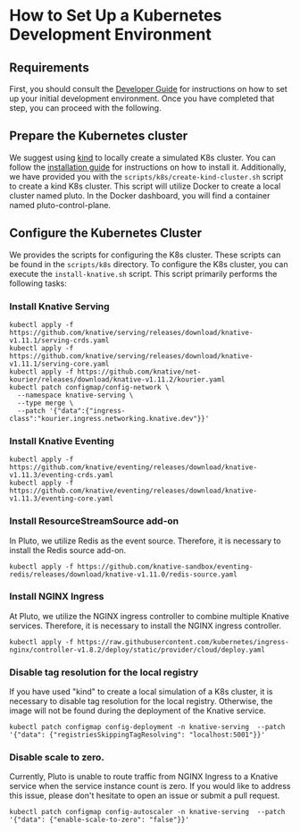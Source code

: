 # How to Set Up a Kubernetes Development Environment

## Requirements

First, you should consult the [Developer Guide](./dev_guide.en.md) for instructions on how to set up your initial development environment. Once you have completed that step, you can proceed with the following.

## Prepare the Kubernetes cluster

We suggest using [kind](https://kind.sigs.k8s.io/) to locally create a simulated K8s cluster. You can follow the [installation guide](https://kind.sigs.k8s.io/docs/user/quick-start/#installation) for instructions on how to install it. Additionally, we have provided you with the `scripts/k8s/create-kind-cluster.sh` script to create a kind K8s cluster. This script will utilize Docker to create a local cluster named pluto. In the Docker dashboard, you will find a container named pluto-control-plane.

## Configure the Kubernetes Cluster

We provides the scripts for configuring the K8s cluster. These scripts can be found in the `scripts/k8s` directory. To configure the K8s cluster, you can execute the `install-knative.sh` script. This script primarily performs the following tasks:

### Install Knative Serving

```shell
kubectl apply -f https://github.com/knative/serving/releases/download/knative-v1.11.1/serving-crds.yaml
kubectl apply -f https://github.com/knative/serving/releases/download/knative-v1.11.1/serving-core.yaml
kubectl apply -f https://github.com/knative/net-kourier/releases/download/knative-v1.11.2/kourier.yaml
kubectl patch configmap/config-network \
  --namespace knative-serving \
  --type merge \
  --patch '{"data":{"ingress-class":"kourier.ingress.networking.knative.dev"}}'
```

### Install Knative Eventing

```shell
kubectl apply -f https://github.com/knative/eventing/releases/download/knative-v1.11.3/eventing-crds.yaml
kubectl apply -f https://github.com/knative/eventing/releases/download/knative-v1.11.3/eventing-core.yaml
```

### Install ResourceStreamSource add-on

In Pluto, we utilize Redis as the event source. Therefore, it is necessary to install the Redis source add-on.

```shell
kubectl apply -f https://github.com/knative-sandbox/eventing-redis/releases/download/knative-v1.11.0/redis-source.yaml
```

### Install NGINX Ingress

At Pluto, we utilize the NGINX ingress controller to combine multiple Knative services. Therefore, it is necessary to install the NGINX ingress controller.

```shell
kubectl apply -f https://raw.githubusercontent.com/kubernetes/ingress-nginx/controller-v1.8.2/deploy/static/provider/cloud/deploy.yaml
```

### Disable tag resolution for the local registry

If you have used "kind" to create a local simulation of a K8s cluster, it is necessary to disable tag resolution for the local registry. Otherwise, the image will not be found during the deployment of the Knative service.

```shell
kubectl patch configmap config-deployment -n knative-serving  --patch '{"data": {"registriesSkippingTagResolving": "localhost:5001"}}'
```

### Disable scale to zero.

Currently, Pluto is unable to route traffic from NGINX Ingress to a Knative service when the service instance count is zero. If you would like to address this issue, please don't hesitate to open an issue or submit a pull request.

```shell
kubectl patch configmap config-autoscaler -n knative-serving  --patch '{"data": {"enable-scale-to-zero": "false"}}'
```
